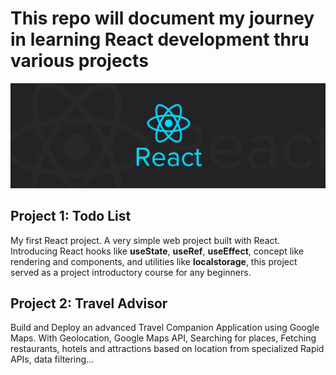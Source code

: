 # This repo will document my journey in learning React development thru various projects

<p align="center"><img src="./reactLogo.jpeg" width="100%" height="70%"><p>

## Project 1: Todo List
My first React project. A very simple web project built with React. Introducing React hooks like **useState**, **useRef**, **useEffect**, concept like rendering and components, and utilities like **localstorage**, this project served as a project introductory course for any beginners.

## Project 2: Travel Advisor
Build and Deploy an advanced Travel Companion Application using Google Maps. With Geolocation, Google Maps API, Searching for places, Fetching restaurants, hotels and attractions based on location from specialized Rapid APIs, data filtering...

